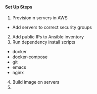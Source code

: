 #### Set Up Steps
1. Provision n servers in AWS
  - Add servers to correct security groups
2. Add public IPs to Ansible inventory
3. Run dependency install scripts
  - docker
  - docker-compose
  - git
  - emacs
  - nginx
4. Build image on servers
5. 
